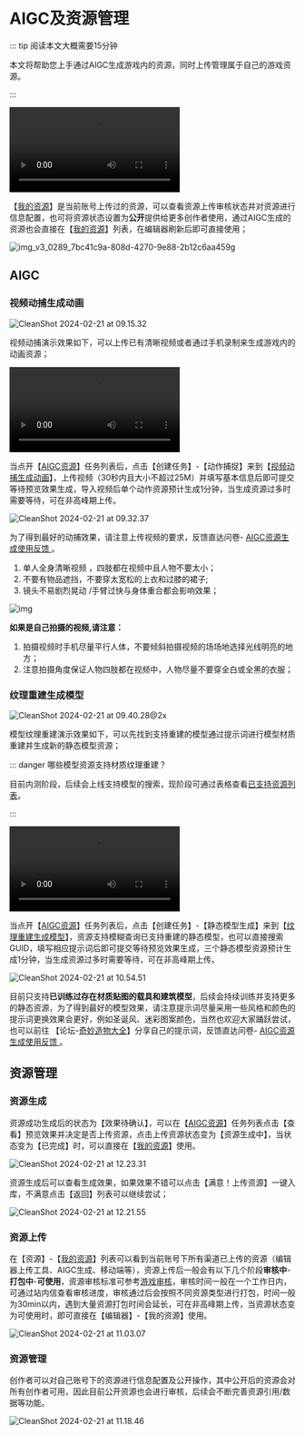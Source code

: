 # AIGC及资源管理

::: tip 阅读本文大概需要15分钟

本文将帮助您上手通过AIGC生成游戏内的资源，同时上传管理属于自己的游戏资源。

::: 

<video controls src="https://cdn.233xyx.com/online/CHlJqFLqDkZT1708476811380.mp4"></video>

【[我的资源](https://portal.ark.online/#/admin/resources-manage)】是当前账号上传过的资源，可以查看资源上传审核状态并对资源进行信息配置，也可将资源状态设置为**公开**提供给更多创作者使用，通过AIGC生成的资源也会直接在【[我的资源](https://portal.ark.online/#/admin/resources-manage)】列表，在编辑器刷新后即可直接使用；

![img_v3_0289_7bc41c9a-808d-4270-9e88-2b12c6aa459g](https://arkimg.ark.online/img_v3_0289_7bc41c9a-808d-4270-9e88-2b12c6aa459g.jpg)

## AIGC

### 视频动捕生成动画

![CleanShot 2024-02-21 at 09.15.32](https://arkimg.ark.online/CleanShot%202024-02-21%20at%2009.15.32.png)

视频动捕演示效果如下，可以上传已有清晰视频或者通过手机录制来生成游戏内的动画资源；

<video controls src="https://cdn.233xyx.com/online/RTRrE7t71bxi1708478282936.mp4"></video>

当点开【[AIGC资源](https://portal.ark.online/#/admin/ai-explore)】任务列表后，点击【创建任务】-【动作捕捉】来到【[视频动捕生成动画](https://portal.ark.online/#/admin/motion-capture)】，上传视频（30秒内且大小不超过25M）并填写基本信息后即可提交等待预览效果生成，导入视频后单个动作资源预计生成1分钟，当生成资源过多时需要等待，可在非高峰期上传。

![CleanShot 2024-02-21 at 09.32.37](https://arkimg.ark.online/CleanShot%202024-02-21%20at%2009.32.37.png)

为了得到最好的动捕效果，请注意上传视频的要求，反馈直达问卷- [ AIGC资源生成使用反馈 ](https://meta.feishu.cn/share/base/form/shrcnFvsMrxy8xnL9IdKzkrPyE8) 。

1. 单人全身清晰视频 ，四肢都在视频中且人物不要太小； 
2. 不要有物品遮挡，不要穿太宽松的上衣和过膝的裙子; 
3. 镜头不易剧烈晃动 /手臂过快与身体重合都会影响效果； 

![img](https://arkimg.ark.online/20240220-172403.jpg)

**如果是自己拍摄的视频,请注意：**

1. 拍摄视频时手机尽量平行人体，不要倾斜拍摄视频的场场地选择光线明亮的地方； 
2. 注意拍摄角度保证人物四肢都在视频中，人物尽量不要穿全白或全黑的衣服； 

### 纹理重建生成模型

![CleanShot 2024-02-21 at 09.40.28@2x](https://arkimg.ark.online/CleanShot%202024-02-21%20at%2009.40.28@2x.png)

模型纹理重建演示效果如下，可以先找到支持重建的模型通过提示词进行模型材质重建并生成新的静态模型资源；

::: danger 哪些模型资源支持材质纹理重建？

目前内测阶段，后续会上线支持模型的搜索，现阶段可通过表格查看[已支持资源列表](https://cdn.233xyx.com/online/Q5vlkyAvY03F1708565617719.xlsx)。

::: 

<video controls src="https://cdn.233xyx.com/online/BSjBLPqp0Fbr1708489062768.mp4"></video>

当点开【[AIGC资源](https://portal.ark.online/#/admin/ai-explore)】任务列表后，点击【创建任务】-【静态模型生成】来到【[纹理重建生成模型](https://portal.ark.online/#/admin/static-model-generation)】，资源支持模糊查询已支持重建的静态模型，也可以直接搜索GUID，填写相应提示词后即可提交等待预览效果生成，三个静态模型资源预计生成1分钟，当生成资源过多时需要等待，可在非高峰期上传。

![CleanShot 2024-02-21 at 10.54.51](https://arkimg.ark.online/CleanShot%202024-02-21%20at%2010.54.51.png)

目前只支持**已训练过存在材质贴图的载具和建筑模型**，后续会持续训练并支持更多的静态资源，为了得到最好的模型效果，请注意提示词尽量采用一些风格和颜色的提示词更换效果会更好，例如圣诞风、迷彩图案颜色，当然也欢迎大家踊跃尝试，也可以前往 【论坛-[奇妙造物大全](https://forum.ark.online/forum.php?mod=forumdisplay&fid=39)】分享自己的提示词，反馈直达问卷- [AIGC资源生成使用反馈 ](https://meta.feishu.cn/share/base/form/shrcnFvsMrxy8xnL9IdKzkrPyE8)。

## 资源管理

### 资源生成

资源成功生成后的状态为【效果待确认】，可以在【[AIGC资源](https://portal.ark。online/#/admin/ai-explore)】任务列表点击【查看】预览效果并决定是否上传资源，点击上传资源状态变为【资源生成中】，当状态变为【已完成】时，可以直接在【[我的资源](https://portal.ark.online/#/admin/resources-manage)】使用。

![CleanShot 2024-02-21 at 12.23.31](https://arkimg.ark.online/CleanShot%202024-02-21%20at%2012.23.31.png)

资源生成后可以查看生成效果，如果效果不错可以点击【满意！上传资源】一键入库，不满意点击【返回】列表可以继续尝试；

![CleanShot 2024-02-21 at 12.21.55](https://arkimg.ark.online/CleanShot%202024-02-21%20at%2012.21.55.png)

### 资源上传

在【资源】-【[我的资源](https://portal.ark.online/#/admin/resources-manage)】列表可以看到当前账号下所有渠道已上传的资源（编辑器上传工具、AIGC生成、移动端等），资源上传后一般会有以下几个阶段**审核中**-**打包中**-**可使用**，资源审核标准可参考[游戏审核](https://docs.ark.online/CreatorPortal/Publishing&Managing.html#%E6%B8%B8%E6%88%8F%E5%AE%A1%E6%A0%B8)，审核时间一般在一个工作日内，可通过站内信查看审核进度，审核通过后会按照不同资源类型进行打包，时间一般为30min以内，遇到大量资源打包时间会延长，可在非高峰期上传，当资源状态变为可使用时，即可直接在【编辑器】-【我的资源】使用。

![CleanShot 2024-02-21 at 11.03.07](https://arkimg.ark.online/CleanShot%202024-02-21%20at%2011.03.07.png)

### 资源管理

创作者可以对自己账号下的资源进行信息配置及公开操作，其中公开后的资源会对所有创作者可用，因此目前公开资源也会进行审核，后续会不断完善资源引用/数据等功能。

![CleanShot 2024-02-21 at 11.18.46](https://arkimg.ark.online/CleanShot%202024-02-21%20at%2011.18.46.png)
